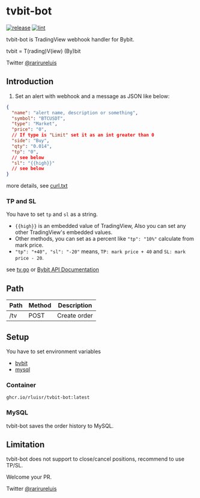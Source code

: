 tvbit-bot
============

[![release](https://github.com/rluisr/tvbit-bot/actions/workflows/release.yml/badge.svg)](https://github.com/rluisr/tvbit-bot/actions/workflows/release.yml)
[![lint](https://github.com/rluisr/tvbit-bot/actions/workflows/lint.yml/badge.svg?branch=master)](https://github.com/rluisr/tvbit-bot/actions/workflows/lint.yml)

tvbit-bot is TradingView webhook handler for Bybit.

tvbit = T(rading)V(iew) (By)bit

Twitter [@rarirureluis](https://twitter.com/rarirureluis)

Introduction
-------------

1. Set an alert with webhook and a message as JSON like below:

```json
{
  "name": "alert name, description or something",
  "symbol": "BTCUSDT",
  "type": "Market",
  "price": "0",
  // If type is "Limit" set it as an int greater than 0
  "side": "Buy",
  "qty": "0.014",
  "tp": "0",
  // see below
  "sl": "{{high}}"
  // see below
}
```

more details, see [curl.txt](example/curl.txt)

### TP and SL

You have to set `tp` and `sl` as a string.

- `{{high}}` is an embedded value of TradingView, Also you can set any other TradingView's embedded values.
- Other methods, you can set as a percent like `"tp": "10%"` calculate from mark price.
- `"tp": "+40", "sl": "-20"` means, `TP: mark price + 40` and `SL: mark price - 20`.

see [tv.go](pkg/domain/tv.go)
or [Bybit API Documentation](https://bybit-exchange.github.io/docs/linear/#:~:text=Transaction%20timestamp-,order,-How%20to%20Subscribe)

Path
-----

| Path     | Method | Description             |
|----------|--------|-------------------------|
| /tv      | POST   | Create order            |


Setup
-----

You have to set environment variables

- [bybit](pkg/external/bybit/config.go)
- [mysql](pkg/external/mysql/config.go)

### Container

`ghcr.io/rluisr/tvbit-bot:latest`

### MySQL

tvbit-bot saves the order history to MySQL.

Limitation
----------

tvbit-bot does not support to close/cancel positions, recommend to use TP/SL.

Welcome your PR.

Twitter [@rarirureluis](https://twitter.com/rarirureluis)

